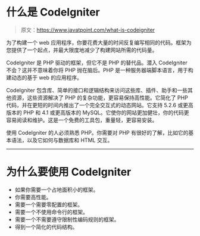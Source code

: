 # 什么是 CodeIgniter

> 原文：<https://www.javatpoint.com/what-is-codeigniter>

为了构建一个 web 应用程序，你要花费大量的时间反复编写相同的代码。框架为您提供了一个起点，并最大限度地减少了构建网站所需的代码量。

CodeIgniter 是 PHP 驱动的框架，但它不是 PHP 的替代品。潜入 CodeIgniter 不会？这并不意味着你将 PHP 抛在脑后。PHP 是一种服务器端脚本语言，用于构建动态的基于 web 的应用程序。

CodeIgniter 包含库、简单的接口和逻辑结构来访问这些库、插件、助手和一些其他资源，这些资源解决了 PHP 的复杂功能，更容易保持高性能。它简化了 PHP 代码，并在更短的时间内推出了一个完全交互式的动态网站。它支持 5.2.6 或更高版本的 PHP 和 4.1 或更高版本的 MySQL。它使你的网站更加健壮，你的代码更容易阅读和维护。这是一个免费的工具包，重量轻，更容易安装。

使用 CodeIgniter 的人必须熟悉 PHP。你需要对 PHP 有很好的了解，比如它的基本语法，以及它如何与数据库和 HTML 交互。

* * *

# 为什么要使用 CodeIgniter

*   如果你需要一个占地面积小的框架。
*   你需要高性能。
*   需要一个需要零配置的框架。
*   需要一个不使用命令行的框架。
*   需要一个不需要遵守限制性编码规则的框架。
*   得到一个简化的代码结构。